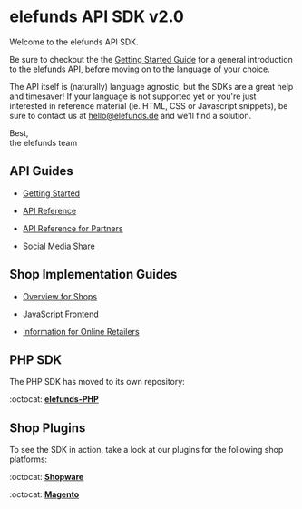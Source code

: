 elefunds API SDK v2.0
=====================

Welcome to the elefunds API SDK.

Be sure to checkout the the [Getting Started Guide](https://github.com/elefunds/elefunds-SDK/blob/master/Documentation/API/GettingStarted.md)
for a general introduction to the elefunds API, before moving on to the language of your choice.

The API itself is (naturally) language agnostic, but the SDKs are a great help and timesaver! If your language
is not supported yet or you're just interested in reference material (ie. HTML, CSS or Javascript snippets), be sure to contact us at <hello@elefunds.de> and we'll find a solution.

Best,  
the elefunds team


## API Guides

- [Getting Started](https://github.com/elefunds/elefunds-SDK/blob/master/Documentation/API/GettingStarted.md)

- [API Reference](https://github.com/elefunds/elefunds-SDK/blob/master/Documentation/API/APIReference.md)

- [API Reference for Partners](https://github.com/elefunds/elefunds-SDK/blob/master/Documentation/API/APIPartnerReference.md) 

- [Social Media Share](https://github.com/elefunds/elefunds-SDK/blob/master/Documentation/API/SocialMediaShare.md)


## Shop Implementation Guides

- [Overview for Shops](https://github.com/elefunds/elefunds-SDK/blob/master/Documentation/Shops/OverviewForShops.md)

- [JavaScript Frontend](https://github.com/elefunds/elefunds-SDK/blob/master/Documentation/Shops/JavaScriptFrontend.md)

- [Information for Online Retailers](https://github.com/elefunds/elefunds-SDK/blob/master/Documentation/Shops/InformationForOnlineRetailers.md)


## PHP SDK

The PHP SDK has moved to its own repository:

:octocat: [**elefunds-PHP**](https://github.com/elefunds/elefunds-PHP)


## Shop Plugins

To see the SDK in action, take a look at our plugins for the following shop platforms:

:octocat: [**Shopware**](https://github.com/elefunds/elefunds-Shopware)

:octocat: [**Magento**](https://github.com/elefunds/elefunds-Magento)
